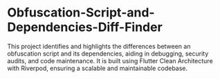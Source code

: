 # Obfuscation-Script-and-Dependencies-Diff-Finder
This project identifies and highlights the differences between an obfuscation script and its dependencies, aiding in debugging, security audits, and code maintenance. It is built using Flutter Clean Architecture with Riverpod, ensuring a scalable and maintainable codebase.


